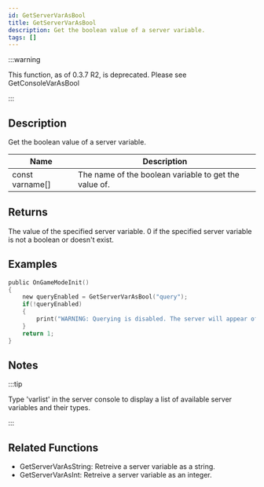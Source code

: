 ```yaml
---
id: GetServerVarAsBool
title: GetServerVarAsBool
description: Get the boolean value of a server variable.
tags: []
---
```


<TagLinks />

:::warning

This function, as of 0.3.7 R2,  is deprecated.  Please see GetConsoleVarAsBool

:::

## Description

Get the boolean value of a server variable.


| Name | Description |
|------|-------------|
|const varname[] | The name of the boolean variable to get the value of.|


## Returns

The value of the specified server variable. 0 if the specified server variable is not a boolean or doesn't exist.


## Examples


```c
public OnGameModeInit()
{
    new queryEnabled = GetServerVarAsBool("query");
    if(!queryEnabled)
    {
        print("WARNING: Querying is disabled. The server will appear offline in the server browser.");
    }
    return 1;
}
```


## Notes

:::tip

Type 'varlist' in the server console to display a list of available server variables and their types.

:::


## Related Functions


-  GetServerVarAsString: Retreive a server variable as a string.
-  GetServerVarAsInt: Retreive a server variable as an integer.